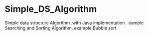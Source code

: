 # Simple_DS_Algorithm
Simple data structure Algorithm .with Java implementation .
eample 
Searching and Sorting Algorithm.
example Bubble sort

